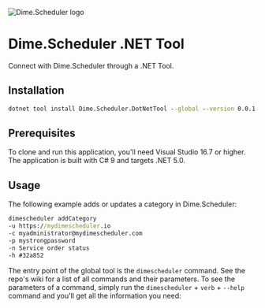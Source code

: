 ﻿![Dime.Scheduler logo](https://cdn.dimescheduler.com/dime-scheduler/Dime.Scheduler-Black.png)

# Dime.Scheduler .NET Tool

Connect with Dime.Scheduler through a .NET Tool.

## Installation

```cmd
dotnet tool install Dime.Scheduler.DotNetTool --global --version 0.0.1-alpha.4
```

## Prerequisites

To clone and run this application, you'll need Visual Studio 16.7 or higher. The application is built with C# 9 and targets .NET 5.0.

## Usage

The following example adds or updates a category in Dime.Scheduler:

```cmd
dimescheduler addCategory
-u https://mydimescheduler.io
-c myadministrator@mydimescheduler.com
-p mystrongpassword
-n Service order status
-h #32a852
```

The entry point of the global tool is the `dimescheduler` command. See the repo's wiki for a list of all commands and their parameters.
To see the parameters of a command, simply run the `dimescheduler` + `verb` + `--help` command and you'll get all the information you need:
